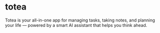 # totea
Totea is your all-in-one app for managing tasks, taking notes, and planning your life — powered by a smart AI assistant that helps you think ahead.
